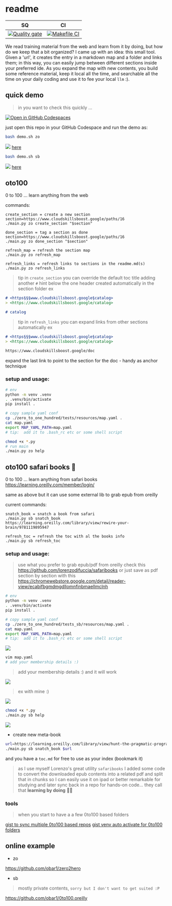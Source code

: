 # readme

| SQ | CI |                                                                                                         
| -- | -- | 
| [![Quality gate](https://sonarcloud.io/api/project_badges/quality_gate?project=obar1_0to100)](https://sonarcloud.io/summary/new_code?id=obar1_0to100) | [![Makefile CI](https://github.com/obar1/0to100/actions/workflows/makefile.yml/badge.svg)](https://github.com/obar1/0to100/actions/workflows/makefile.yml) | 

We read training material from the web and learn from it by doing, but how do we keep that a bit organized? I came up with an idea: this small tool.
Given a 'url', it creates the entry in a markdown map and a folder and links them; in this way, you can easily jump between different sections inside your preferred ide. As you expand the map with new contents, you build some reference material, keep it local all the time, and searchable all the time on your daily coding and use it to fee your local `llm` :).

## quick demo

> in you want to check this quickly ...

[![Open in GitHub Codespaces](https://github.com/codespaces/badge.svg)](https://codespaces.new/obar1/0to100?quickstart=1)

just open this repo in your GitHub Codespace and run the demo as:

```bash
bash demo.sh zo
```

![](2dc4491c-fa27-4c5e-bd0c-71951b3ef0e5.png)
[here](./toc_zo.md)

```bash
bash demo.sh sb
```

![](z05502bb-4b90-422f-9624-568d9f02cd01.png)
[here](./toc_sb.md)


## oto100

0 to 100 ... learn anything from the web 

commands:

```
create_section = create a new section
section=https://www.cloudskillsboost.google/paths/16
./main.py zo create_section "$section"

done_section = tag a section as done
section=https://www.cloudskillsboost.google/paths/16
./main.py zo done_section "$section"

refresh_map = refresh the section map
./main.py zo refresh_map

refresh_links = refresh links to sections in the readme.md(s)
./main.py zo refresh_links
```

> tip
in `create_section` you can override the default toc title adding another `#` hint below the one header created automatically in the section folder
ex
```markdown
# <https§§§www.cloudskillsboost.google§catalog>
> <https://www.cloudskillsboost.google/catalog>

# catalog
```
> tip
in `refresh_links` you can expand links from other sections automatically 
ex
```markdown
# <https§§§www.cloudskillsboost.google§catalog>
> <https://www.cloudskillsboost.google/catalog>

https://www.cloudskillsboost.google/doc
```
expand the last link to point to the section for the doc - handy as anchor technique 

### setup and usage:

```bash
# env
python -m venv .venv
. .venv/bin/activate
pip install .

# copy sample yaml conf
cp ./zero_to_one_hundred/tests/resources/map.yaml .
cat map.yaml
export MAP_YAML_PATH=map.yaml
# tip:  add it to .bash_rc etc or some shell script

chmod +x *.py
# run main
./main.py zo help
```

 

## oto100 safari books :construction:

0 to 100 ... learn anything from safari books https://learning.oreilly.com/member/login/

same as above but it can use some external lib to grab epub from oreilly

current commands:

```
snatch_book = snatch a book from safari
./main.py sb snatch_book https://learning.oreilly.com/library/view/rewire-your-brain/9781119895947

refresh_toc = refresh the toc with al the books info
./main.py sb refresh_toc
```

### setup and usage:

> use what you prefer to  grab epub/pdf from oreilly 
check this 
https://github.com/lorenzodifuccia/safaribooks 
or just save as pdf section  by section with this 
https://chromewebstore.google.com/detail/reader-view/ecabifbgmdmgdllomnfinbmaellmclnh


```bash
# env
python -m venv .venv
. .venv/bin/activate
pip install .

# copy sample yaml conf
cp ./zero_to_one_hundred/tests_sb/resources/map.yaml .
cat map.yaml
export MAP_YAML_PATH=map.yaml
# tip:  add it to .bash_rc etc or some shell script
```

![](a4b09e11-9f1f-4098-a4e2-77d6df85226a.png)

```bash
vim map.yaml
# add your membership details :)
```

> add your membership details :) and it will work

![](c81254c5-058e-419a-b9c3-e967be2e5302.png)

> ex with mine :)

![](f5ac382b-dafe-4ba7-ba82-a3cabc01553e.png)

```bash
chmod +x *.py
./main.py sb help
```

![](63fd79b5-ad41-45fd-a2dc-367f317bcc0c.png)


- create new meta-book

```bash
url=https://learning.oreilly.com/library/view/hunt-the-pragmatic-programmer/020161622X/
./main.py sb snatch_book $url
```

and you have a `toc.md` for free to use as your index (bookmark it)

> as I use myself Lorenzo's great utility `safaribooks` I added some code to convert the downloaded epub contents into a related pdf and split that in chunks so I can easily use it on ipad or better remarkable for studying and later sync back in a repo for hands-on code... they call that **learning by doing** 🖖🏻



### tools
> when you start to have a a few 0to100 based folders


[gist to sync multiple 0to100 based repos](https://gist.github.com/obar1/771b1992368262737d9f25fcf17ce1c1)
[gist venv auto activate for 0to100 folders](https://gist.github.com/obar1/212e4c778548f8bcdc6e9c1b05856f3f)

## online example 

- zo

https://github.com/obar1/zero2hero

- sb
> mostly private contents,   `sorry but I don't want to get suited :P`

https://github.com/obar1/0to100.oreilly
